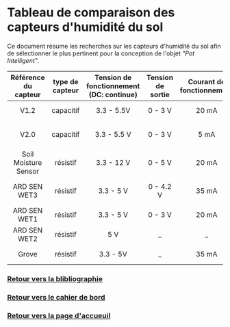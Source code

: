 # Tableau de comparaison des capteurs d'humidité du sol

Ce document résume les recherches sur les capteurs d'humidité du sol afin de sélectionner le plus pertinent pour la conception de l'objet *"Pot Intelligent"*.

| Référence du capteur  | type de capteur | Tension de fonctionnement (DC: continue) | Tension de sortie | Courant de fonctionnement | Dimension        | Compatible avec Arduino | Compatible avec Raspberry Pi | Prix  |
|:---------------------:|:---------------:|:----------------------------------------:|:-----------------:|:-------------------------:|:----------------:|:-----------------------:|:----------------------------:|:-----:|
| V1.2                  | capacitif       | 3.3 - 5.5V                               | 0 - 3 V           | 20 mA                     | 22 x 97 x 9 mm   | Oui                     | Oui                          | 9,49  |
| V2.0                  | capacitif       | 3.3 - 5.5 V                              | 0 - 3 V           | 5 mA                      | 100 x 22 x 10 mm | Oui                     | avec un convertisseur ADC    | 2,92  |
| Soil Moisture Sensor  | résistif        | 3.3 - 12 V                               | 0 - 5 V           | 20 mA                     | 36 x 15 x 7 mm   | Oui                     | Oui                          | 2,7   |
| ARD SEN WET3          | résistif        | 3.3 - 5 V                                | 0 - 4.2 V         | 35 mA                     | 82 x 20 x 10 mm  | Oui                     | avec le module ADC KY053     | 5,03  |
| ARD SEN WET1          | résistif        | 3.3 - 5 V                                | 0 - 3 V           | 20 mA                     | _                | Oui                     | Non                          | 0,97  |
| ARD SEN WET2          | résistif        | 5 V                                      | _                 | _                         | 65 x 20 mm       | Oui                     | Non                          | 0,83  |
| Grove                 | résistif        | 3.3 - 5V                                 | _                 | 35 mA                     | 20 X 60 mm       | Oui                     | Non                          | 4,43  |


### [Retour vers la blibliographie](https://github.com/TeteNeuvyAlexandre/Projet-Agriculture-Urbaine/blob/main/Bibliographie/Bibliographie.md)

### [Retour vers le cahier de bord](https://github.com/TeteNeuvyAlexandre/Projet-Agriculture-Urbaine/blob/main/Cahier-de-Bord/CahierDeBord.md)

### [Retour vers la page d'accueuil](https://github.com/TeteNeuvyAlexandre/Projet-Agriculture-Urbaine)
